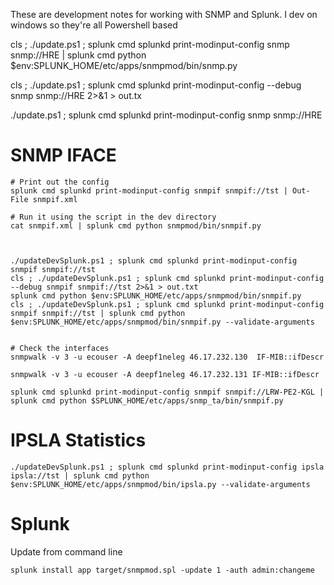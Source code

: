 These are development notes for working with SNMP and Splunk.  I dev on windows so they're all Powershell based

cls ; ./update.ps1 ; splunk cmd splunkd print-modinput-config snmp snmp://HRE | splunk cmd python $env:SPLUNK_HOME/etc/apps/snmpmod/bin/snmp.py

cls ; ./update.ps1 ; splunk cmd splunkd print-modinput-config --debug snmp snmp://HRE 2>&1 > out.tx

./update.ps1 ; splunk cmd splunkd print-modinput-config snmp snmp://HRE



SNMP IFACE
==========

```shell
# Print out the config
splunk cmd splunkd print-modinput-config snmpif snmpif://tst | Out-File snmpif.xml

# Run it using the script in the dev directory
cat snmpif.xml | splunk cmd python snmpmod/bin/snmpif.py



./updateDevSplunk.ps1 ; splunk cmd splunkd print-modinput-config snmpif snmpif://tst
cls ; ./updateDevSplunk.ps1 ; splunk cmd splunkd print-modinput-config --debug snmpif snmpif://tst 2>&1 > out.txt
splunk cmd python $env:SPLUNK_HOME/etc/apps/snmpmod/bin/snmpif.py
cls ; ./updateDevSplunk.ps1 ; splunk cmd splunkd print-modinput-config snmpif snmpif://tst | splunk cmd python $env:SPLUNK_HOME/etc/apps/snmpmod/bin/snmpif.py --validate-arguments


# Check the interfaces
snmpwalk -v 3 -u ecouser -A deepf1neleg 46.17.232.130  IF-MIB::ifDescr

snmpwalk -v 3 -u ecouser -A deepf1neleg 46.17.232.131 IF-MIB::ifDescr

splunk cmd splunkd print-modinput-config snmpif snmpif://LRW-PE2-KGL | splunk cmd python $SPLUNK_HOME/etc/apps/snmp_ta/bin/snmpif.py
```


IPSLA Statistics
================

```shell
./updateDevSplunk.ps1 ; splunk cmd splunkd print-modinput-config ipsla ipsla://tst | splunk cmd python $env:SPLUNK_HOME/etc/apps/snmpmod/bin/ipsla.py --validate-arguments
```


Splunk
======
Update from command line

```shell
splunk install app target/snmpmod.spl -update 1 -auth admin:changeme
```

